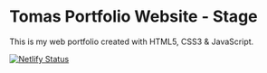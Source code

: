 # Tomas Portfolio Website - Stage

This is my web portfolio created with HTML5, CSS3 & JavaScript.

[![Netlify Status](https://api.netlify.com/api/v1/badges/fd3f8dd3-37a2-4333-8659-3294357f6d64/deploy-status)](https://app.netlify.com/sites/tomas-software-developer-stage/deploys)
